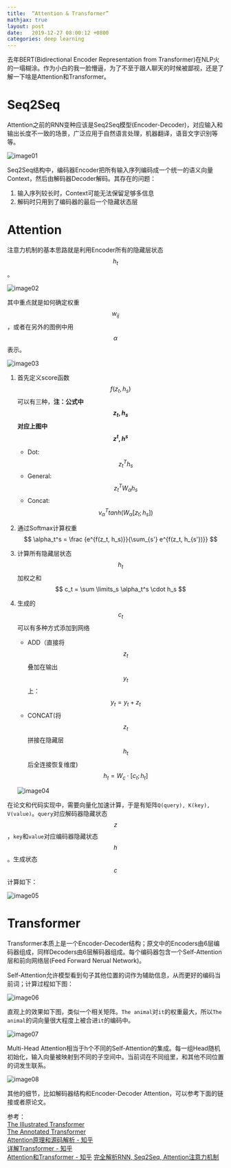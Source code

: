 ```yaml
---
title:  “Attention & Transformer”
mathjax: true
layout: post
date:   2019-12-27 08:00:12 +0800
categories: deep learning
---
```


去年BERT(Bidirectional Encoder Representation from Transformer)在NLP火的一塌糊涂。作为小白的我一脸懵逼，为了不至于跟人聊天的时候被鄙视，还是了解一下啥是Attention和Transformer。


# Seq2Seq

Attention之前的RNN变种应该是Seq2Seq模型(Encoder-Decoder)，对应输入和输出长度不一致的场景，广泛应用于自然语言处理，机器翻译，语音文字识别等等。

![image01]({{site.baseurl}}/image/20191227/seq2seq.jpg)

Seq2Seq结构中，编码器Encoder把所有输入序列编码成一个统一的语义向量Context，然后由解码器Decoder解码。其存在的问题：
1. 输入序列较长时，Context可能无法保留足够多信息
2. 解码时只用到了编码器的最后一个隐藏状态层

# Attention

注意力机制的基本思路就是利用Encoder所有的隐藏层状态$$h_t$$。

![image02]({{site.baseurl}}/image/20191227/attention.jpg)

其中重点就是如何确定权重$$w_{ij}$$，或者在另外的图例中用$$\alpha$$表示。

![image03]({{site.baseurl}}/image/20191227/attention_model.jpg)

1. 首先定义score函数$$f(z_t, h_s)$$可以有三种，**注：公式中$$z_t, h_s$$对应上图中$$z^t, h^s$$**
    * Dot: $$z_t^T h_s$$
    * General: $$z_t^T W_\alpha h_s$$
    * Concat: $$v_\alpha^T tanh(W_\alpha [z_t; h_s])$$

2. 通过Softmax计算权重
    $$
    \alpha_t^s = \frac {e^{f(z_t, h_s)}}{\sum_{s'} e^{f(z_t, h_{s'})}}
    $$

3. 计算所有隐藏层状态$$h_t$$加权之和
    $$
    c_t = \sum \limits_s \alpha_t^s \cdot h_s
    $$

4. 生成的$$c_t$$可以有多种方式添加到网络
    * ADD（直接将$$z_t$$叠加在输出$$y_t$$上：
    $$
    y_t = y_t + z_t
    $$
    * CONCAT(将$$z_t$$拼接在隐藏层$$h_t$$后全连接恢复维度)
    $$
    h_t = W_c \cdot [c_t; h_t]
    $$

    ![image04]({{site.baseurl}}/image/20191227/attention_zt.jpg)

在论文和代码实现中，需要向量化加速计算，于是有矩阵`Q(query), K(key), V(value)`。`query`对应解码器隐藏状态$$z$$，`key`和`value`对应编码器隐藏状态$$h$$。生成状态$$c$$计算如下：

![image05]({{site.baseurl}}/image/20191227/attention_imp.png)

# Transformer

Transformer本质上是一个Encoder-Decoder结构；原文中的Encoders由6层编码器组成，同样Decoders由6层解码器组成。每个编码器包含一个Self-Attention层和前向网络层(Feed Forward Nerual Network)。

Self-Attention允许模型看到句子其他位置的词作为辅助信息，从而更好的编码当前词；计算过程如下图：

![image06]({{site.baseurl}}/image/20191227/self_attention.png)

直观上的效果如下图，类似一个相关矩阵。`The animal`对`it`的权重最大，所以`The animal`的词向量很大程度上被合进`it`的编码中。

![image07]({{site.baseurl}}/image/20191227/self_attention_visualization.png)

Multi-Head Attention相当于h个不同的Self-Attention的集成。每一组Head随机初始化，输入向量被映射到不同的子空间中。当前词在不同组里，和其他不同位置的词发生联系。

![image08]({{site.baseurl}}/image/20191227/multi_head.png)

其他的细节，比如解码器结构和Encoder-Decoder Attention，可以参考下面的链接或者原论文。

参考：  
[The Illustrated Transformer](https://blog.csdn.net/yujianmin1990/article/details/85221271)  
[The Annotated Transformer](https://nlp.seas.harvard.edu/2018/04/03/attention.html)  
[Attention原理和源码解析 - 知乎](https://zhuanlan.zhihu.com/p/43493999)  
[详解Transformer - 知乎](https://zhuanlan.zhihu.com/p/48508221)  
[Attention和Transformer - 知乎](https://zhuanlan.zhihu.com/p/38485843)
[完全解析RNN, Seq2Seq, Attention注意力机制](https://zhuanlan.zhihu.com/p/51383402)
